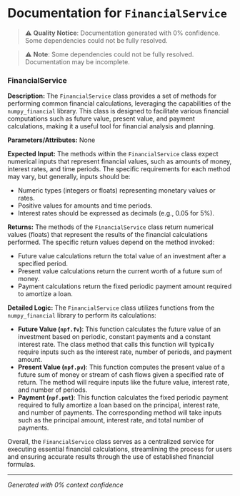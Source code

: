 # Documentation for `FinancialService`

> ⚠️ **Quality Notice**: Documentation generated with 0% confidence. Some dependencies could not be fully resolved.


> ⚠️ **Note**: Some dependencies could not be fully resolved. Documentation may be incomplete.
### FinancialService

**Description:**
The `FinancialService` class provides a set of methods for performing common financial calculations, leveraging the capabilities of the `numpy_financial` library. This class is designed to facilitate various financial computations such as future value, present value, and payment calculations, making it a useful tool for financial analysis and planning.

**Parameters/Attributes:**
None

**Expected Input:**
The methods within the `FinancialService` class expect numerical inputs that represent financial values, such as amounts of money, interest rates, and time periods. The specific requirements for each method may vary, but generally, inputs should be:
- Numeric types (integers or floats) representing monetary values or rates.
- Positive values for amounts and time periods.
- Interest rates should be expressed as decimals (e.g., 0.05 for 5%).

**Returns:**
The methods of the `FinancialService` class return numerical values (floats) that represent the results of the financial calculations performed. The specific return values depend on the method invoked:
- Future value calculations return the total value of an investment after a specified period.
- Present value calculations return the current worth of a future sum of money.
- Payment calculations return the fixed periodic payment amount required to amortize a loan.

**Detailed Logic:**
The `FinancialService` class utilizes functions from the `numpy_financial` library to perform its calculations:
- **Future Value (`npf.fv`)**: This function calculates the future value of an investment based on periodic, constant payments and a constant interest rate. The class method that calls this function will typically require inputs such as the interest rate, number of periods, and payment amount.
- **Present Value (`npf.pv`)**: This function computes the present value of a future sum of money or stream of cash flows given a specified rate of return. The method will require inputs like the future value, interest rate, and number of periods.
- **Payment (`npf.pmt`)**: This function calculates the fixed periodic payment required to fully amortize a loan based on the principal, interest rate, and number of payments. The corresponding method will take inputs such as the principal amount, interest rate, and total number of payments.

Overall, the `FinancialService` class serves as a centralized service for executing essential financial calculations, streamlining the process for users and ensuring accurate results through the use of established financial formulas.

---
*Generated with 0% context confidence*
